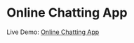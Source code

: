 <!-- TODO: Rewrite this -->

# Online Chatting App

Live Demo: [Online Chatting App](https://chat.abdobeh.com/)

